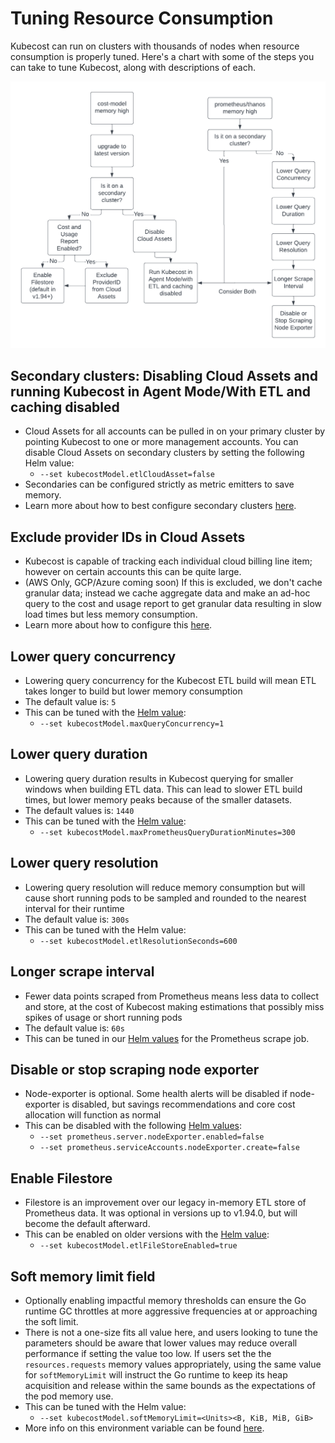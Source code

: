 # Tuning Resource Consumption

Kubecost can run on clusters with thousands of nodes when resource consumption is properly tuned. Here's a chart with some of the steps you can take to tune Kubecost, along with descriptions of each.

![Memory Reduction Steps](images/resource-consumption.png)

## Secondary clusters: Disabling Cloud Assets and running Kubecost in Agent Mode/With ETL and caching disabled

* Cloud Assets for all accounts can be pulled in on your primary cluster by pointing Kubecost to one or more management accounts. You can disable Cloud Assets on secondary clusters by setting the following Helm value:
  * `--set kubecostModel.etlCloudAsset=false`
* Secondaries can be configured strictly as metric emitters to save memory.
* Learn more about how to best configure secondary clusters [here](secondary-clusters.md).

## Exclude provider IDs in Cloud Assets

* Kubecost is capable of tracking each individual cloud billing line item; however on certain accounts this can be quite large.
* (AWS Only, GCP/Azure coming soon) If this is excluded, we don't cache granular data; instead we cache aggregate data and make an ad-hoc query to the cost and usage report to get granular data resulting in slow load times but less memory consumption.
* Learn more about how to configure this [here](cloud-integration.md#cloud-assets).

## Lower query concurrency

* Lowering query concurrency for the Kubecost ETL build will mean ETL takes longer to build but lower memory consumption
* The default value is: `5`
* This can be tuned with the [Helm value](https://github.com/kubecost/cost-analyzer-helm-chart/blob/v1.93.2/cost-analyzer/values.yaml#L272):
  * `--set kubecostModel.maxQueryConcurrency=1`

## Lower query duration

* Lowering query duration results in Kubecost querying for smaller windows when building ETL data. This can lead to slower ETL build times, but lower memory peaks because of the smaller datasets.
* The default values is: `1440`
* This can be tuned with the [Helm value](https://github.com/kubecost/cost-analyzer-helm-chart/blob/fa0b00de5a186e658ccb66792bcdc3b77c4170e9/cost-analyzer/templates/cost-analyzer-deployment-template.yaml#L817):
  * `--set kubecostModel.maxPrometheusQueryDurationMinutes=300`

## Lower query resolution

* Lowering query resolution will reduce memory consumption but will cause short running pods to be sampled and rounded to the nearest interval for their runtime
* The default value is: `300s`
* This can be tuned with the Helm value:
  * `--set kubecostModel.etlResolutionSeconds=600`

## Longer scrape interval

* Fewer data points scraped from Prometheus means less data to collect and store, at the cost of Kubecost making estimations that possibly miss spikes of usage or short running pods
* The default value is: `60s`
* This can be tuned in our [Helm values](https://github.com/kubecost/cost-analyzer-helm-chart/blob/v1.93.2/cost-analyzer/values.yaml#L389) for the Prometheus scrape job.

## Disable or stop scraping node exporter

* Node-exporter is optional. Some health alerts will be disabled if node-exporter is disabled, but savings recommendations and core cost allocation will function as normal
* This can be disabled with the following [Helm values](https://github.com/kubecost/cost-analyzer-helm-chart/blob/v1.93.2/cost-analyzer/values.yaml#L442):
  * `--set prometheus.server.nodeExporter.enabled=false`
  * `--set prometheus.serviceAccounts.nodeExporter.create=false`

## Enable Filestore

* Filestore is an improvement over our legacy in-memory ETL store of Prometheus data. It was optional in versions up to v1.94.0, but will become the default afterward.
* This can be enabled on older versions with the [Helm value](https://github.com/kubecost/cost-analyzer-helm-chart/blob/v1.94.3/cost-analyzer/values.yaml#L271):
  * `--set kubecostModel.etlFileStoreEnabled=true`

## Soft memory limit field

* Optionally enabling impactful memory thresholds can ensure the Go runtime GC throttles at more aggressive frequencies at or approaching the soft limit.
* There is not a one-size fits all value here, and users looking to tune the parameters should be aware that lower values may reduce overall performance if setting the value too low. If users set the the `resources.requests` memory values appropriately, using the same value for `softMemoryLimit` will instruct the Go runtime to keep its heap acquisition and release within the same bounds as the expectations of the pod memory use.
* This can be tuned with the Helm value:
  * `--set kubecostModel.softMemoryLimit=<Units><B, KiB, MiB, GiB>`
* More info on this environment variable can be found [here](https://tip.golang.org/doc/gc-guide).
